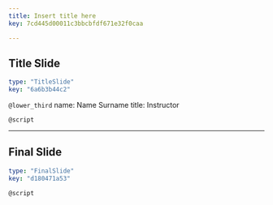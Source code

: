 ```yaml
---
title: Insert title here
key: 7cd445d00011c3bbcbfdf671e32f0caa

---
```

## Title Slide

```yaml
type: "TitleSlide"
key: "6a6b3b44c2"
```

`@lower_third`
name: Name Surname
title: Instructor


`@script`



---
## Final Slide

```yaml
type: "FinalSlide"
key: "d180471a53"
```

`@script`


